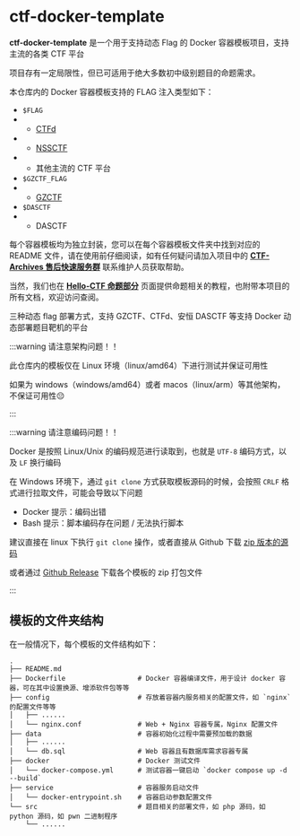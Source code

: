 # ctf-docker-template

**ctf-docker-template** 是一个用于支持动态 Flag 的 Docker 容器模板项目，支持主流的各类 CTF 平台

项目存有一定局限性，但已可适用于绝大多数初中级别题目的命题需求。

本仓库内的 Docker 容器模板支持的 FLAG 注入类型如下：

- `$FLAG`
- - [CTFd](https://github.com/CTFd/CTFd)
- - [NSSCTF](https://www.nssctf.cn/)
- - 其他主流的 CTF 平台
- `$GZCTF_FLAG`
- - [GZCTF](https://github.com/GZTimeWalker/GZCTF)
- `$DASCTF`
- - DASCTF

每个容器模板均为独立封装，您可以在每个容器模板文件夹中找到对应的 README 文件，请在使用前仔细阅读，如有任何疑问请加入项目中的  **[CTF-Archives 售后快速服务群](http://qm.qq.com/cgi-bin/qm/qr?_wv=1027&k=KFamhBpmURTZpndhc0MI7_1l3a6Xezrf&authKey=Yenwm7%2B%2F%2FT%2BtSXCSyr%2B7fYS47Ot0MwFqesH4HOLT8ZADE2e9XO6AS96HQvjxh%2B%2BG&noverify=0&group_code=894957229)**  联系维护人员获取帮助。

当然，我们也在 **[Hello-CTF 命题部分](https://hello-ctf.com/Create/)** 页面提供命题相关的教程，也附带本项目的所有文档，欢迎访问查阅。

三种动态 flag 部署方式，支持 GZCTF、CTFd、安恒 DASCTF 等支持 Docker 动态部署题目靶机的平台

:::warning 请注意架构问题！！

此仓库内的模板仅在 Linux 环境（linux/amd64）下进行测试并保证可用性

如果为 windows（windows/amd64）或者 macos（linux/arm）等其他架构，不保证可用性😔

:::

:::warning 请注意编码问题！！

Docker 是按照 Linux/Unix 的编码规范进行读取到，也就是 `UTF-8` 编码方式，以及 `LF` 换行编码

在 Windows 环境下，通过 `git clone` 方式获取模板源码的时候，会按照 `CRLF` 格式进行拉取文件，可能会导致以下问题

- Docker 提示：编码出错
- Bash 提示：脚本编码存在问题 / 无法执行脚本

建议直接在 linux 下执行 `git clone` 操作，或者直接从 Github 下载 [zip 版本的源码](https://github.com/CTF-Archives/ctf-docker-template/archive/refs/heads/main.zip)

或者通过 [Github Release](https://github.com/CTF-Archives/ctf-docker-template/releases/tag/%E5%B7%B2%E6%89%93%E5%8C%85%E6%A8%A1%E6%9D%BF%E4%B8%8B%E8%BD%BD) 下载各个模板的 zip 打包文件

:::

## 模板的文件夹结构

在一般情况下，每个模板的文件结构如下：

```plaintext
.
├── README.md
├── Dockerfile                  # Docker 容器编译文件，用于设计 docker 容器，可在其中设置换源、增添软件包等等
├── config                      # 存放着容器内服务相关的配置文件，如 `nginx` 的配置文件等等
│   ├── ......
│   └── nginx.conf              # Web + Nginx 容器专属，Nginx 配置文件
├── data                        # 容器初始化过程中需要预加载的数据
│   ├── ......
│   └── db.sql                  # Web 容器且有数据库需求容器专属
├── docker                      # Docker 测试文件
│   └── docker-compose.yml      # 测试容器一键启动 `docker compose up -d --build`
├── service                     # 容器服务启动文件
│   └── docker-entrypoint.sh    # 容器启动参数配置文件
└── src                         # 题目相关的部署文件，如 php 源码，如 python 源码，如 pwn 二进制程序
    └── ......
```
